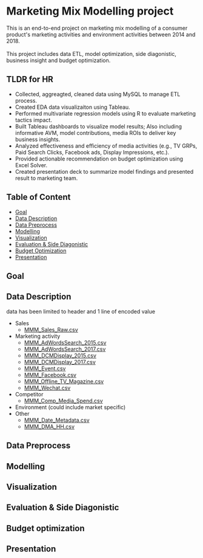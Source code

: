 # Marketing Mix Modelling project
This is an end-to-end project on marketing mix modelling of a consumer product's marketing activities and environment activities between 2014 and 2018. <br /> 
 \
This project includes data ETL, model optimization, side diagonistic, business insight and budget optimization. <br />

## TLDR for HR
* Collected, aggreagted, cleaned data using MySQL to manage ETL process.
* Created EDA data visualizaiton using Tableau.
* Performed multivariate regression models using R to evaluate marketing tactics impact.
* Built Tableau dashboards to visualize model results; Also including informative AVM, model contributions, media ROIs to deliver key business insights.
* Analyzed effectiveness and efficiency of media activities (e.g., TV GRPs, Paid Search Clicks, Facebook ads, Display Impressions, etc.).
* Provided actionable recommendation on budget optimization using Excel Solver.
* Created presentation deck to summarize model findings and presented result to marketing team.

## Table of Content
* [Goal](#goal)
* [Data Description](#data-description)
* [Data Preprocess](#data-preprocess)
* [Modelling](#modelling)
* [Visualization](#visualization)
* [Evaluation & Side Diagonistic](#evalutaion-&-side-diagnostic)
* [Budget Optimization](#budget-optimization)
* [Presentation](#presentation)

## Goal

## Data Description
data has been limited to header and 1 line of encoded value
* Sales
    - [MMM_Sales_Raw.csv]()
* Marketing activity
    - [MMM_AdWordsSearch_2015.csv]()
    - [MMM_AdWordsSearch_2017.csv]()
    - [MMM_DCMDisplay_2015.csv]()
    - [MMM_DCMDisplay_2017.csv]()
    - [MMM_Event.csv]()
    - [MMM_Facebook.csv]()
    - [MMM_Offline_TV_Magazine.csv]()
    - [MMM_Wechat.csv]()
* Competitor
    - [MMM_Comp_Media_Spend.csv]()
* Environment (could include market specific) 
* Other
    - [MMM_Date_Metadata.csv]() 
    - [MMM_DMA_HH.csv]() 


## Data Preprocess

## Modelling

## Visualization

## Evaluation & Side Diagonistic

## Budget optimization

## Presentation




